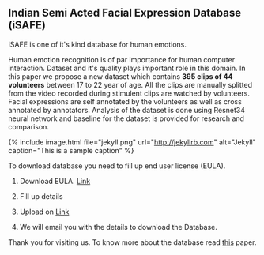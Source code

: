 ## Indian Semi Acted Facial Expression Database (iSAFE)

ISAFE is one of it's kind database for human emotions. 

Human emotion recognition is of par importance for human computer interaction. Dataset and it's quality plays important role in this domain. In this paper we propose a new dataset which contains **395 clips of 44 volunteers** between 17 to 22 year of age. All the clips are manually splitted from the video recorded during stimulent clips are watched by volunteers. Facial expressions are self annotated by the volunteers as well as cross annotated by annotators. Analysis of the dataset is done using Resnet34 neural network and baseline for the dataset is provided for research and comparison. 

{% include image.html file="jekyll.png" url="http://jekyllrb.com" alt="Jekyll" caption="This is a sample caption" %}

To download database you need to fill up end user license (EULA). 

1) Download EULA. [Link](url) <br>

2) Fill up details <br>

3) Upload on [Link](url)<br>

4) We will email you with the details to download the Database.



Thank you for visiting us.
To know more about the database read [this](url) paper.
